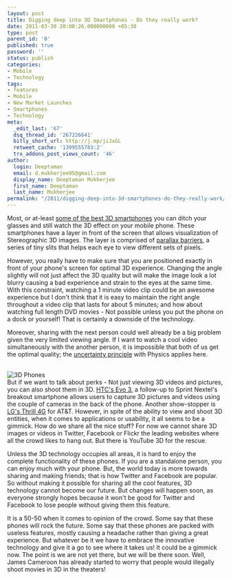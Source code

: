 ```yaml
---
layout: post
title: Digging deep into 3D Smartphones - Do they really work?
date: 2011-03-30 20:00:26.000000000 +05:30
type: post
parent_id: '0'
published: true
password: ''
status: publish
categories:
- Mobile
- Technology
tags:
- features
- Mobile
- New Market Launches
- Smartphones
- Technology
meta:
  _edit_last: '67'
  dsq_thread_id: '267226641'
  bitly_short_url: http://j.mp/jiJxGL
  retweet_cache: '1309555783:2'
  trx_addons_post_views_count: '46'
author:
  login: Deeptaman
  email: d.mukherjee05@gmail.com
  display_name: Deeptaman Mukherjee
  first_name: Deeptaman
  last_name: Mukherjee
permalink: "/2011/digging-deep-into-3d-smartphones-do-they-really-work/"
---
```

<p>Most, or at-least <a href="http://www.businessinsider.com/3d-smartphones-2011-3">some of the best 3D smartphones</a> you can ditch your glasses and still watch the 3D effect on your mobile phone. These smartphones have a layer in front of the screen that allows visualization of Stereographic 3D images. The layer is comprised of <a href="http://en.wikipedia.org/wiki/Parallax_barrier">parallax barriers</a>, a series of tiny slits that helps each eye to view different sets of pixels.</p>
<p>However, you really have to make sure that you are positioned exactly in front of your phone's screen for optimal 3D experience. Changing the angle slightly will not just affect the 3D quality but will make the image look a lot blurry causing a bad experience and strain to the eyes at the same time. With this constraint, watching a 1 minute video clip could be an awesome experience but I don't think that it is easy to maintain the right angle throughout a video clip that lasts for about 5 minutes; and how about watching full length DVD movies - Not possible unless you put the phone on a dock or yourself! That is certainly a downside of the technology.</p>
<p>Moreover, sharing with the next person could well already be a big problem given the very limited viewing angle. If I want to watch a cool video simultaneously with the another person, it is impossible that both of us get the optimal quality; the <a href="http://en.wikipedia.org/wiki/Uncertainty_principle">uncertainty principle</a> with Physics applies here.</p>
<p><!--more--><br />
<img src="/static/2011/03/3d-phones.jpg" alt="3D Phones" class="alignright" /><br />
 But if we want to talk about perks - Not just viewing 3D videos and pictures, you can also shoot them in 3D. <a href="http://www.pcworld.com/article/222896/htc_evo_3d_hands_on_with_sprints_hot_new_3d_phone.html#tk.hp_fv">HTC's Evo 3</a>, a follow-up to Sprint Nextel's breakout smartphone allows users to capture 3D pictures and videos using the couple of cameras in the back of the phone.  Another show-stopper is <a href="http://www.phonearena.com/phones/LG-Thrill-4G_id5327">LG's Thrill 4G</a> for AT&T. However, in spite of the ability to view and shoot 3D entities, when it comes to applications or usability, it all seems to be a gimmick. How do we share all the nice stuff? For now we cannot share 3D images or videos in Twitter, Facebook or Flickr the leading websites where all the crowd likes to hang out. But there is YouTube 3D for the rescue.</p>
<p>Unless the 3D technology occupies all areas, it is hard to enjoy the complete functionality of these phones. If you are a standalone person, you can enjoy much with your phone. But, the world today is more towards sharing and making friends; that is how Twitter and Facebook are popular. So without making it possible for sharing all the cool features, 3D technology cannot become our future. But changes will happen soon, as everyone strongly hopes because it won't be good for Twitter and Facebook to lose people without giving them this feature. </p>
<p>It is a 50-50 when it comes to opinion of the crowd. Some say that these phones will rock the future. Some say that these phones are packed with useless features, mostly causing a headache rather than giving a great experience. But whatever be it we have to embrace the innovative technology and give it a go to see where it takes us! It could be a gimmick now. The point is we are not yet there, but we will be there soon. Well, James Cameroon has already started to worry that people would illegally shoot movies in 3D in the theaters!</p>
